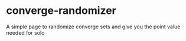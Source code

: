 # converge-randomizer
A simple page to randomize converge sets and give you the point value needed for solo
